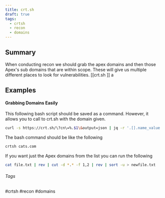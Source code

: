 ```yaml
---
title: crt.sh
draft: true
tags:
  - crtsh
  - recon
  - domains
---
```

## Summary
When conducting recon we should grab the apex domains and then those Apex's sub domains that are within scope. These will give us multiple different places to look for vulnerabilities. [[crt.sh ]] a


## Examples

#### Grabbing Domains Easily

This following bash script should be saved as a command. However, it allows you to call to crt.sh with the domain given.
```bash
curl -s https://crt.sh/\?cn\=%.$1\&output=json | jq -r '.[].name_value' | sed 's/\*\.//g' | sort -u
```

The bash command should be like the following
```bash
crtsh cats.com
```

If you want just the Apex domains from the list you can run the following
```bash
cat file.txt | rev | cut -d *.* -f 1,2 | rev | sort -u > newfile.txt
```






###### Tags
#crtsh #recon #domains